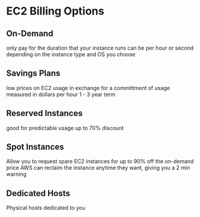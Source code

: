 # EC2 Billing Options

## On-Demand
only pay for the duration that your instance runs
can be per hour or second depending on the instance type and OS you choose

## Savings Plans
low prices on EC2 usage in exchange for a committment of usage 
measured in dollars per hour
1 - 3 year term

## Reserved Instances
good for predictable usage
up to 70% discount

## Spot Instances
Allow you to request spare EC2 instances for up to 90% off the on-demand price
AWS can reclaim the instance anytime they want, giving you a 2 min warning

## Dedicated Hosts
Physical hosts dedicated to you





